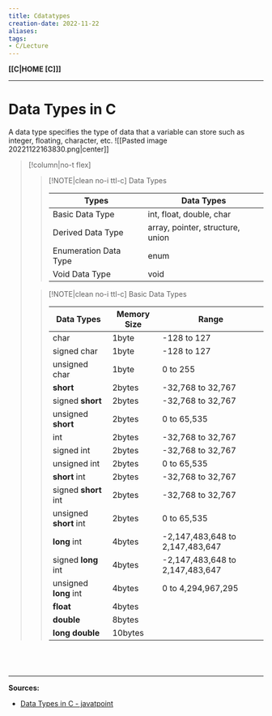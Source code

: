 ```yaml
---
title: Cdatatypes
creation-date: 2022-11-22
aliases:
tags:
- C/Lecture
---
```

**[[C|HOME [C]]]**

---
# Data Types in C
A data type specifies the type of data that a variable can store such as integer, floating, character, etc.
![[Pasted image 20221122163830.png|center]]

>[!column|no-t flex]
>>[!NOTE|clean no-i ttl-c] Data Types
>>
>> | Types | Data Types |
>> | --- | --- |
>> | Basic Data Type | int, float, double, char |
>> | Derived Data Type | array, pointer, structure, union |
>> | Enumeration Data Type | enum |
>> | Void Data Type | void |
>
>>[!NOTE|clean no-i ttl-c] Basic Data Types
>> 
>> | Data Types | Memory Size | Range |
>> | --- | --- | --- |
>> | char | 1byte | -128 to 127 |
>> | signed char | 1byte | -128 to 127 | 
>> | unsigned char | 1byte | 0 to 255 |
>> | **short** | 2bytes | -32,768 to 32,767 |
>> | signed **short** | 2bytes | -32,768 to 32,767 |
>> | unsigned **short** | 2bytes | 0 to 65,535 |
>> | int | 2bytes | -32,768 to 32,767 |
>> | signed int | 2bytes | -32,768 to 32,767 |
>> | unsigned int | 2bytes | 0 to 65,535 |
>> | **short** int | 2bytes | -32,768 to 32,767 |
>> | signed **short** int | 2bytes | -32,768 to 32,767 |
>> | unsigned **short** int | 2bytes | 0 to 65,535 |
>> | **long** int | 4bytes | -2,147,483,648 to 2,147,483,647 |
>> | signed **long** int | 4bytes | -2,147,483,648 to 2,147,483,647 |
>> | unsigned **long** int | 4bytes | 0 to 4,294,967,295 |
>> | **float** | 4bytes |  |
>> | **double** | 8bytes |  |
>> | **long double** | 10bytes |  |

# 

<br>

---
**Sources:**
- [Data Types in C - javatpoint](https://www.javatpoint.com/data-types-in-c)